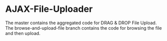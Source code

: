 # AJAX-File-Uploader

The master contains the aggregated code for DRAG & DROP File Upload.
The browse-and-upload-file branch contains the code for browsing the file and then upload.
